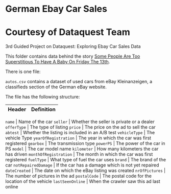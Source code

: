 # German Ebay Car Sales 
# Courtesy of Dataquest Team
3rd Guided Project on Dataquest: Exploring Ebay Car Sales Data

This folder contains data behind the story [Some People Are Too Superstitious To Have A Baby On Friday The 13th](http://fivethirtyeight.com/features/some-people-are-too-superstitious-to-have-a-baby-on-friday-the-13th/).

There is one file:

`autos.csv` contains a dataset of used cars from eBay Kleinanzeigen, a classifieds section of the German eBay website.

The file has the following structure:

Header | Definition
---|---------

`name` | Name of the car
`seller` | Whether the seller is private or a dealer
`offerType` | The type of listing
`price` | The price on the ad to sell the car
`abtest` | Whether the listing is included in an A/B test
`vehicleType` | The vehicle Type
`yearOfRegistration` | The year in which the car was first registered
`gearbox` | The transmission type
`powerPS` | The power of the car in PS
`model` | The car model name
`kilometer` | How many kilometers the car has driven
`monthOfRegistration` | The month in which the car was first registered
`fuelType` | What type of fuel the car uses
`brand` | The brand of the car
`notRepairedDamage` | If the car has a damage which is not yet repaired
`dateCreated` | The date on which the eBay listing was created
`nrOfPictures` | The number of pictures in the ad
`postalCode` | The postal code for the location of the vehicle
`lastSeenOnline` | When the crawler saw this ad last online
